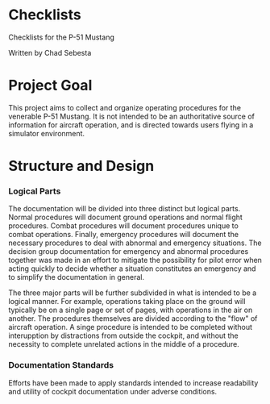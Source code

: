 # Checklists

Checklists for the P-51 Mustang

Written by Chad Sebesta

# Project Goal

This project aims to collect and organize operating procedures for the venerable P-51 Mustang. It is not intended to be an authoritative source of information for aircraft operation, and is directed towards users flying in a simulator environment.

# Structure and Design

### Logical Parts

The documentation will be divided into three distinct but logical parts. Normal procedures will document ground operations and normal flight procedures. Combat procedures will document procedures unique to combat operations. Finally, emergency procedures will document the necessary procedures to deal with abnormal and emergency situations. The decision group documentation for emergency and abnormal procedures together was made in an effort to mitigate the possibility for pilot error when acting quickly to decide whether a situation constitutes an emergency and to simplify the documentation in general.

The three major parts will be further subdivided in what is intended to be a logical manner. For example, operations taking place on the ground will typically be on a single page or set of pages, with operations in the air on another. The procedures themselves are divided according to the "flow" of aircraft operation. A singe procedure is intended to be completed without interupption by distractions from outside the cockpit, and without the necessity to complete unrelated actions in the middle of a procedure.

### Documentation Standards

Efforts have been made to apply standards intended to increase readability and utility of cockpit documentation under adverse conditions.
